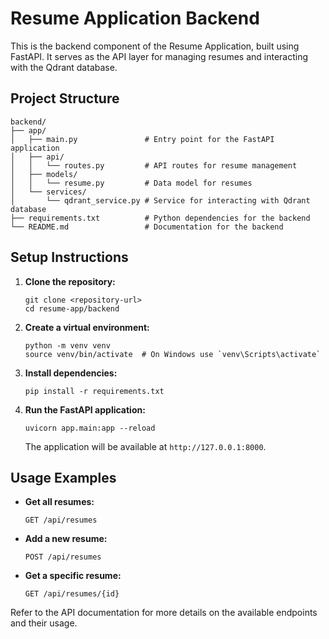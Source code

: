 # Resume Application Backend

This is the backend component of the Resume Application, built using FastAPI. It serves as the API layer for managing resumes and interacting with the Qdrant database.

## Project Structure

```
backend/
├── app/
│   ├── main.py               # Entry point for the FastAPI application
│   ├── api/
│   │   └── routes.py         # API routes for resume management
│   ├── models/
│   │   └── resume.py         # Data model for resumes
│   └── services/
│       └── qdrant_service.py # Service for interacting with Qdrant database
├── requirements.txt          # Python dependencies for the backend
└── README.md                 # Documentation for the backend
```

## Setup Instructions

1. **Clone the repository:**
   ```
   git clone <repository-url>
   cd resume-app/backend
   ```

2. **Create a virtual environment:**
   ```
   python -m venv venv
   source venv/bin/activate  # On Windows use `venv\Scripts\activate`
   ```

3. **Install dependencies:**
   ```
   pip install -r requirements.txt
   ```

4. **Run the FastAPI application:**
   ```
   uvicorn app.main:app --reload
   ```

   The application will be available at `http://127.0.0.1:8000`.

## Usage Examples

- **Get all resumes:**
  ```
  GET /api/resumes
  ```

- **Add a new resume:**
  ```
  POST /api/resumes
  ```

- **Get a specific resume:**
  ```
  GET /api/resumes/{id}
  ```

Refer to the API documentation for more details on the available endpoints and their usage.